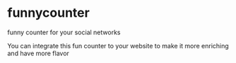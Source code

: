 # funnycounter
funny counter for your social networks

You can integrate this fun counter to your website to make it more enriching and have more flavor
